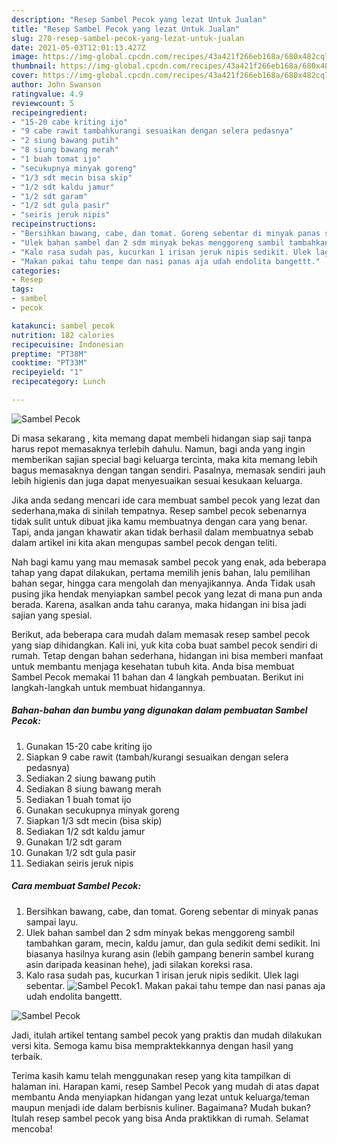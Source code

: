 ```yaml
---
description: "Resep Sambel Pecok yang lezat Untuk Jualan"
title: "Resep Sambel Pecok yang lezat Untuk Jualan"
slug: 270-resep-sambel-pecok-yang-lezat-untuk-jualan
date: 2021-05-03T12:01:13.427Z
image: https://img-global.cpcdn.com/recipes/43a421f266eb168a/680x482cq70/sambel-pecok-foto-resep-utama.jpg
thumbnail: https://img-global.cpcdn.com/recipes/43a421f266eb168a/680x482cq70/sambel-pecok-foto-resep-utama.jpg
cover: https://img-global.cpcdn.com/recipes/43a421f266eb168a/680x482cq70/sambel-pecok-foto-resep-utama.jpg
author: John Swanson
ratingvalue: 4.9
reviewcount: 5
recipeingredient:
- "15-20 cabe kriting ijo"
- "9 cabe rawit tambahkurangi sesuaikan dengan selera pedasnya"
- "2 siung bawang putih"
- "8 siung bawang merah"
- "1 buah tomat ijo"
- "secukupnya minyak goreng"
- "1/3 sdt mecin bisa skip"
- "1/2 sdt kaldu jamur"
- "1/2 sdt garam"
- "1/2 sdt gula pasir"
- "seiris jeruk nipis"
recipeinstructions:
- "Bersihkan bawang, cabe, dan tomat. Goreng sebentar di minyak panas sampai layu."
- "Ulek bahan sambel dan 2 sdm minyak bekas menggoreng sambil tambahkan garam, mecin, kaldu jamur, dan gula sedikit demi sedikit. Ini biasanya hasilnya kurang asin (lebih gampang benerin sambel kurang asin daripada keasinan hehe), jadi silakan koreksi rasa."
- "Kalo rasa sudah pas, kucurkan 1 irisan jeruk nipis sedikit. Ulek lagi sebentar."
- "Makan pakai tahu tempe dan nasi panas aja udah endolita bangettt."
categories:
- Resep
tags:
- sambel
- pecok

katakunci: sambel pecok 
nutrition: 182 calories
recipecuisine: Indonesian
preptime: "PT38M"
cooktime: "PT33M"
recipeyield: "1"
recipecategory: Lunch

---
```



![Sambel Pecok](https://img-global.cpcdn.com/recipes/43a421f266eb168a/680x482cq70/sambel-pecok-foto-resep-utama.jpg)

Di masa  sekarang , kita memang dapat membeli hidangan siap saji tanpa harus repot memasaknya terlebih dahulu. Namun, bagi anda yang ingin memberikan sajian special bagi keluarga tercinta, maka kita memang lebih bagus memasaknya dengan tangan sendiri. Pasalnya, memasak sendiri jauh lebih higienis dan juga dapat menyesuaikan sesuai kesukaan keluarga.

Jika anda sedang mencari ide cara membuat sambel pecok yang lezat dan sederhana,maka di sinilah tempatnya. Resep sambel pecok  sebenarnya tidak sulit untuk dibuat jika kamu membuatnya dengan cara yang benar. Tapi, anda jangan khawatir akan tidak berhasil dalam membuatnya 
sebab dalam artikel ini kita akan mengupas sambel pecok dengan teliti.  



Nah bagi kamu yang mau memasak sambel pecok yang enak, ada beberapa tahap yang dapat dilakukan, pertama memilih jenis bahan, lalu pemilihan bahan segar, hingga cara mengolah dan menyajikannya. Anda Tidak usah pusing jika hendak menyiapkan sambel pecok yang lezat di mana pun anda berada. Karena, asalkan anda  tahu caranya, maka hidangan ini bisa jadi sajian yang spesial.

Berikut, ada beberapa cara mudah dalam memasak resep sambel pecok yang siap dihidangkan. Kali ini, yuk kita coba buat sambel pecok sendiri di rumah. Tetap dengan bahan sederhana, hidangan ini bisa memberi manfaat untuk membantu menjaga kesehatan tubuh kita. Anda bisa membuat Sambel Pecok memakai 11 bahan dan 4 langkah pembuatan. Berikut ini langkah-langkah untuk membuat hidangannya.

<!--inarticleads1-->

##### Bahan-bahan dan bumbu yang digunakan dalam pembuatan Sambel Pecok:

1. Gunakan 15-20 cabe kriting ijo
1. Siapkan 9 cabe rawit (tambah/kurangi sesuaikan dengan selera pedasnya)
1. Sediakan 2 siung bawang putih
1. Sediakan 8 siung bawang merah
1. Sediakan 1 buah tomat ijo
1. Gunakan secukupnya minyak goreng
1. Siapkan 1/3 sdt mecin (bisa skip)
1. Sediakan 1/2 sdt kaldu jamur
1. Gunakan 1/2 sdt garam
1. Gunakan 1/2 sdt gula pasir
1. Sediakan seiris jeruk nipis




<!--inarticleads2-->

##### Cara membuat Sambel Pecok:

1. Bersihkan bawang, cabe, dan tomat. Goreng sebentar di minyak panas sampai layu.
1. Ulek bahan sambel dan 2 sdm minyak bekas menggoreng sambil tambahkan garam, mecin, kaldu jamur, dan gula sedikit demi sedikit. Ini biasanya hasilnya kurang asin (lebih gampang benerin sambel kurang asin daripada keasinan hehe), jadi silakan koreksi rasa.
1. Kalo rasa sudah pas, kucurkan 1 irisan jeruk nipis sedikit. Ulek lagi sebentar.
<img src="//assets-global.cpcdn.com/assets/icons/button_play-2c75c40dde080a61004c1f40b05d8f140eaff45d7e9e6481dc71c63d2e7c4909.png" alt="Sambel Pecok">1. Makan pakai tahu tempe dan nasi panas aja udah endolita bangettt.
<img src="//assets-global.cpcdn.com/assets/icons/button_play-2c75c40dde080a61004c1f40b05d8f140eaff45d7e9e6481dc71c63d2e7c4909.png" alt="Sambel Pecok">



Jadi, itulah artikel tentang  sambel pecok  yang praktis dan mudah dilakukan versi kita. Semoga kamu bisa mempraktekkannya dengan hasil yang terbaik. 

Terima kasih kamu telah menggunakan resep yang kita tampilkan di halaman ini. Harapan kami, resep  Sambel Pecok yang mudah di atas dapat membantu Anda menyiapkan hidangan yang lezat untuk keluarga/teman maupun menjadi ide dalam berbisnis kuliner. Bagaimana? Mudah bukan? Itulah resep sambel pecok yang bisa Anda praktikkan di rumah. Selamat mencoba!

